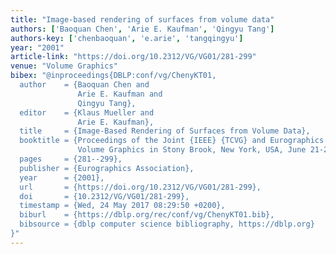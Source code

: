 ```yaml
---
title: "Image-based rendering of surfaces from volume data"
authors: ['Baoquan Chen', 'Arie E. Kaufman', 'Qingyu Tang']
authors-key: ['chenbaoquan', 'e.arie', 'tangqingyu']
year: "2001"
article-link: "https://doi.org/10.2312/VG/VG01/281-299"
venue: "Volume Graphics"
bibex: "@inproceedings{DBLP:conf/vg/ChenyKT01,
  author    = {Baoquan Chen and
               Arie E. Kaufman and
               Qingyu Tang},
  editor    = {Klaus Mueller and
               Arie E. Kaufman},
  title     = {Image-Based Rendering of Surfaces from Volume Data},
  booktitle = {Proceedings of the Joint {IEEE} {TCVG} and Eurographics Workshop on
               Volume Graphics in Stony Brook, New York, USA, June 21-22, 2001},
  pages     = {281--299},
  publisher = {Eurographics Association},
  year      = {2001},
  url       = {https://doi.org/10.2312/VG/VG01/281-299},
  doi       = {10.2312/VG/VG01/281-299},
  timestamp = {Wed, 24 May 2017 08:29:50 +0200},
  biburl    = {https://dblp.org/rec/conf/vg/ChenyKT01.bib},
  bibsource = {dblp computer science bibliography, https://dblp.org}
}"
---
```

